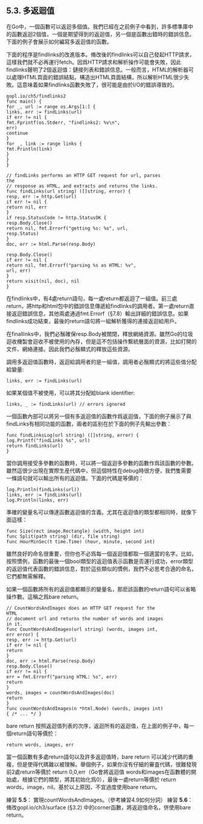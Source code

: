 ## 5.3. 多返迴值

在Go中，一個函數可以返迴多個值。我們已經在之前例子中看到，許多標準庫中的函數返迴2個值，一個是期望得到的返迴值，另一個是函數出錯時的錯誤信息。下面的例子會展示如何編寫多返迴值的函數。

下面的程序是findlinks的改進版本。脩改後的findlinks可以自己發起HTTP請求，這樣我們就不必再運行fetch。因爲HTTP請求和解析操作可能會失敗，因此findlinks聲明了2個返迴值：鏈接列表和錯誤信息。一般而言，HTML的解析器可以處理HTML頁面的錯誤結點，構造出HTML頁面結構，所以解析HTML很少失敗。這意味着如果findlinks函數失敗了，很可能是由於I/O的錯誤導致的。

```
gopl.io/ch5/findlinks2
func main() {
for _, url := range os.Args[1:] {
links, err := findLinks(url)
if err != nil {
fmt.Fprintf(os.Stderr, "findlinks2: %v\n",
err)
continue
}
for _, link := range links {
fmt.Println(link)
}
}
}

// findLinks performs an HTTP GET request for url, parses
the
// response as HTML, and extracts and returns the links.
func findLinks(url string) ([]string, error) {
resp, err := http.Get(url)
if err != nil {
return nil, err
}
if resp.StatusCode != http.StatusOK {
resp.Body.Close()
return nil, fmt.Errorf("getting %s: %s", url,
resp.Status)
}
doc, err := html.Parse(resp.Body)

resp.Body.Close()
if err != nil {
return nil, fmt.Errorf("parsing %s as HTML: %v",
url, err)
}
return visit(nil, doc), nil
}
```

在findlinks中，有4處return語句，每一處return都返迴了一組值。前三處return，將http和html包中的錯誤信息傳遞給findlinks的調用者。第一處return直接返迴錯誤信息，其他兩處通過fmt.Errorf（§7.8）輸出詳細的錯誤信息。如果findlinks成功結束，最後的return語句將一組解析獲得的連接返迴給用戶。

在finallinks中，我們必鬚確保resp.Body被關閉，釋放網絡資源。雖然Go的垃圾迴收機製會迴收不被使用的內存，但是這不包括操作繫統層面的資源，比如打開的文件、網絡連接。因此我們必鬚顯式的釋放這些資源。

調用多返迴值函數時，返迴給調用者的是一組值，調用者必鬚顯式的將這些值分配給變量:

```
links, err := findLinks(url)
```
如果某個值不被使用，可以將其分配給blank identifier:

```
links, _ := findLinks(url) // errors ignored
```
一個函數內部可以將另一個有多返迴值的函數作爲返迴值，下面的例子展示了與findLinks有相同功能的函數，兩者的區别在於下面的例子先輸出參數：

```
func findLinksLog(url string) ([]string, error) {
log.Printf("findLinks %s", url)
return findLinks(url)
}
```

當你調用接受多參數的函數時，可以將一個返迴多參數的函數作爲該函數的參數。雖然這很少出現在實際生産代碼中，但這個特性在debug時很方便，我們隻需要一條語句就可以輸出所有的返迴值。下面的代碼是等價的：

```
log.Println(findLinks(url))
links, err := findLinks(url)
log.Println(links, err)
```

準確的變量名可以傳達函數返迴值的含義。尤其在返迴值的類型都相同時，就像下面這樣：

```
func Size(rect image.Rectangle) (width, height int)
func Split(path string) (dir, file string)
func HourMinSec(t time.Time) (hour, minute, second int)
```

雖然良好的命名很重要，但你也不必爲每一個返迴值都取一個適當的名字。比如，按照慣例，函數的最後一個bool類型的返迴值表示函數是否運行成功，error類型的返迴值代表函數的錯誤信息，對於這些類似的慣例，我們不必思考合適的命名，它們都無需解釋。

如果一個函數將所有的返迴值都顯示的變量名，那麽該函數的return語句可以省略操作數。這稱之爲bare return。

```
// CountWordsAndImages does an HTTP GET request for the
HTML
// document url and returns the number of words and images
in it.
func CountWordsAndImages(url string) (words, images int,
err error) {
resp, err := http.Get(url)
if err != nil {
return
} 
doc, err := html.Parse(resp.Body)
resp.Body.Close()
if err != nil {
err = fmt.Errorf("parsing HTML: %s", err)
return
}
words, images = countWordsAndImages(doc)
return
}
func countWordsAndImages(n *html.Node) (words, images int)
{ /* ... */ }
```

bare return 按照返迴值列表的次序，返迴所有的返迴值，在上面的例子中，每一個return語句等價於：
```
return words, images, err
```
當一個函數有多處return語句以及許多返迴值時，bare return 可以減少代碼的重複，但是使得代碼難以被理解。舉個例子，如果你沒有仔細的審査代碼，很難發現前2處return等價於 return 0,0,err（Go會將返迴值 words和images在函數體的開始處，根據它們的類型，將其初始化爲0），最後一處return等價於 return words，image，nil。基於以上原因，不宜過度使用bare return。

練習 **5.5**： 實現countWordsAndImages。（參考練習4.9如何分詞）
練習 **5.6**： 脩改gopl.io/ch3/surface (§3.2) 中的corner函數，將返迴值命名，併使用bare return。
